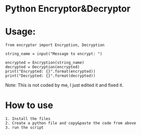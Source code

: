 # Python Encryptor&Decryptor

# Usage:
```
from encryptor import Encryption, Decryption

string_name = input("Message to encrypt: ")

encrypted = Encryption(string_name)
decrypted = Decryption(encrypted)
print("Encrypted: {}".format(encrypted))
print("Decrypted: {}".format(decrypted))
```

Note: This is not coded by me, I just edited it and fixed it.

# How to use
```
1. Install the files
2. Create a python file and copy&paste the code from above
3. run the script
```